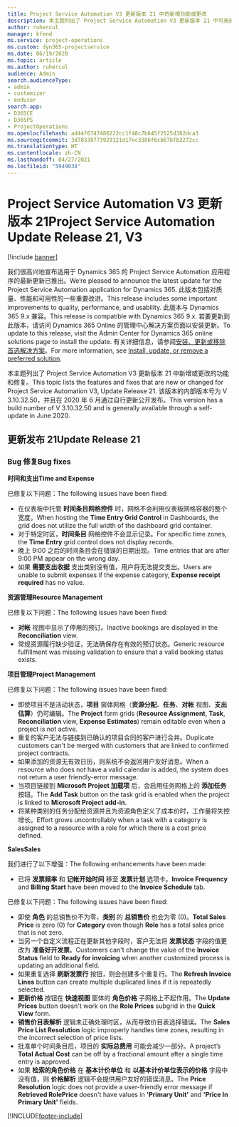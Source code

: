 ```yaml
---
title: Project Service Automation V3 更新版本 21 中的新增功能或更改
description: 本主题列出了 Project Service Automation V3 更新版本 21 中可用的功能和修复。
author: ruhercul
manager: kfend
ms.service: project-operations
ms.custom: dyn365-projectservice
ms.date: 06/19/2020
ms.topic: article
ms.author: ruhercul
audience: Admin
search.audienceType:
- admin
- customizer
- enduser
search.app:
- D365CE
- D365PS
- ProjectOperations
ms.openlocfilehash: ad44f6747486222cc1f48c7b645f2525d382dca3
ms.sourcegitcommit: 3d78338773929121d17ec3386f6cb67bfb2272cc
ms.translationtype: HT
ms.contentlocale: zh-CN
ms.lasthandoff: 04/27/2021
ms.locfileid: "5949038"
---
```

# <a name="project-service-automation-update-release-21-v3"></a><span data-ttu-id="fde0c-103">Project Service Automation V3 更新版本 21</span><span class="sxs-lookup"><span data-stu-id="fde0c-103">Project Service Automation Update Release 21, V3</span></span>

[!include [banner](../includes/psa-now-project-operations.md)]

<span data-ttu-id="fde0c-104">我们很高兴地宣布适用于 Dynamics 365 的 Project Service Automation 应用程序的最新更新已推出。</span><span class="sxs-lookup"><span data-stu-id="fde0c-104">We’re pleased to announce the latest update for the Project Service Automation application for Dynamics 365.</span></span> <span data-ttu-id="fde0c-105">此版本包括对质量、性能和可用性的一些重要改进。</span><span class="sxs-lookup"><span data-stu-id="fde0c-105">This release includes some important improvements to quality, performance, and usability.</span></span> <span data-ttu-id="fde0c-106">此版本与 Dynamics 365 9.x 兼容。</span><span class="sxs-lookup"><span data-stu-id="fde0c-106">This release is compatible with Dynamics 365 9.x.</span></span> <span data-ttu-id="fde0c-107">若要更新到此版本，请访问 Dynamics 365 Online 的管理中心解决方案页面以安装更新。</span><span class="sxs-lookup"><span data-stu-id="fde0c-107">To update to this release, visit the Admin Center for Dynamics 365 online solutions page to install the update.</span></span> <span data-ttu-id="fde0c-108">有关详细信息，请参阅[安装、更新或移除首选解决方案](/power-platform/admin/install-remove-preferred-solution)。</span><span class="sxs-lookup"><span data-stu-id="fde0c-108">For more information, see [Install, update, or remove a preferred solution](/power-platform/admin/install-remove-preferred-solution).</span></span>

<span data-ttu-id="fde0c-109">本主题列出了 Project Service Automation V3 更新版本 21 中新增或更改的功能和修复。</span><span class="sxs-lookup"><span data-stu-id="fde0c-109">This topic lists the features and fixes that are new or changed for Project Service Automation V3, Update Release 21.</span></span> <span data-ttu-id="fde0c-110">该版本的内部版本号为 V 3.10.32.50，并且在 2020 年 6 月通过自行更新公开发布。</span><span class="sxs-lookup"><span data-stu-id="fde0c-110">This version has a build number of V 3.10.32.50 and is generally available through a self-update in June 2020.</span></span>

## <a name="update-release-21"></a><span data-ttu-id="fde0c-111">更新发布 21</span><span class="sxs-lookup"><span data-stu-id="fde0c-111">Update Release 21</span></span>

### <a name="bug-fixes"></a><span data-ttu-id="fde0c-112">Bug 修复</span><span class="sxs-lookup"><span data-stu-id="fde0c-112">Bug fixes</span></span>

<span data-ttu-id="fde0c-113">**时间和支出**</span><span class="sxs-lookup"><span data-stu-id="fde0c-113">**Time and Expense**</span></span>

<span data-ttu-id="fde0c-114">已修复以下问题：</span><span class="sxs-lookup"><span data-stu-id="fde0c-114">The following issues have been fixed:</span></span>

- <span data-ttu-id="fde0c-115">在仪表板中托管 **时间条目网格控件** 时，网格不会利用仪表板网格容器的整个宽度。</span><span class="sxs-lookup"><span data-stu-id="fde0c-115">When hosting the **Time Entry Grid Control** in Dashboards, the grid does not utilize the full width of the dashboard grid container.</span></span>
- <span data-ttu-id="fde0c-116">对于特定时区，**时间条目** 网格控件不会显示记录。</span><span class="sxs-lookup"><span data-stu-id="fde0c-116">For specific time zones, the **Time Entry** grid control does not display records.</span></span>
- <span data-ttu-id="fde0c-117">晚上 9:00 之后的时间条目会在错误的日期出现。</span><span class="sxs-lookup"><span data-stu-id="fde0c-117">Time entries that are after 9:00 PM appear on the wrong day.</span></span>
- <span data-ttu-id="fde0c-118">如果 **需要支出收据** 支出类别没有值，用户将无法提交支出。</span><span class="sxs-lookup"><span data-stu-id="fde0c-118">Users are unable to submit expenses if the expense category, **Expense receipt required** has no value.</span></span>

<span data-ttu-id="fde0c-119">**资源管理**</span><span class="sxs-lookup"><span data-stu-id="fde0c-119">**Resource Management**</span></span>

<span data-ttu-id="fde0c-120">已修复以下问题：</span><span class="sxs-lookup"><span data-stu-id="fde0c-120">The following issues have been fixed:</span></span>

- <span data-ttu-id="fde0c-121">**对帐** 视图中显示了停用的预订。</span><span class="sxs-lookup"><span data-stu-id="fde0c-121">Inactive bookings are displayed in the **Reconciliation** view.</span></span>
- <span data-ttu-id="fde0c-122">常规资源履行缺少验证，无法确保存在有效的预订状态。</span><span class="sxs-lookup"><span data-stu-id="fde0c-122">Generic resource fulfillment was missing validation to ensure that a valid booking status exists.</span></span>

<span data-ttu-id="fde0c-123">**项目管理**</span><span class="sxs-lookup"><span data-stu-id="fde0c-123">**Project Management**</span></span>

<span data-ttu-id="fde0c-124">已修复以下问题：</span><span class="sxs-lookup"><span data-stu-id="fde0c-124">The following issues have been fixed:</span></span>

- <span data-ttu-id="fde0c-125">即使项目不是活动状态，**项目** 窗体网格（**资源分配**、**任务**、**对帐** 视图、**支出估算**）仍可编辑。</span><span class="sxs-lookup"><span data-stu-id="fde0c-125">The **Project** form grids (**Resource Assignment**, **Task**, **Reconciliation** view, **Expense Estimates**) remain editable even when a project is not active.</span></span>
- <span data-ttu-id="fde0c-126">重复的客户无法与链接到已确认的项目合同的客户进行合并。</span><span class="sxs-lookup"><span data-stu-id="fde0c-126">Duplicate customers can't be merged with customers that are linked to confirmed project contracts.</span></span>
- <span data-ttu-id="fde0c-127">如果添加的资源无有效日历，则系统不会返回用户友好消息。</span><span class="sxs-lookup"><span data-stu-id="fde0c-127">When a resource who does not have a valid calendar is added, the system does not return a user friendly-error message.</span></span>
- <span data-ttu-id="fde0c-128">当项目链接到 **Microsoft Project 加载项** 后，会启用任务网格上的 **添加任务** 按钮。</span><span class="sxs-lookup"><span data-stu-id="fde0c-128">The **Add Task** button on the task grid is enabled when the project is linked to **Microsoft Project add-in**.</span></span>
- <span data-ttu-id="fde0c-129">将某种类别的任务分配给资源并且为资源角色定义了成本价时，工作量将失控增长。</span><span class="sxs-lookup"><span data-stu-id="fde0c-129">Effort grows uncontrollably when a task with a category is assigned to a resource with a role for which there is a cost price defined.</span></span>

<span data-ttu-id="fde0c-130">**Sales**</span><span class="sxs-lookup"><span data-stu-id="fde0c-130">**Sales**</span></span>

<span data-ttu-id="fde0c-131">我们进行了以下增强：</span><span class="sxs-lookup"><span data-stu-id="fde0c-131">The following enhancements have been made:</span></span>

- <span data-ttu-id="fde0c-132">已将 **发票频率** 和 **记帐开始时间** 移至 **发票计划** 选项卡。</span><span class="sxs-lookup"><span data-stu-id="fde0c-132">**Invoice Frequency** and **Billing Start** have been moved to the **Invoice Schedule** tab.</span></span>

<span data-ttu-id="fde0c-133">已修复以下问题：</span><span class="sxs-lookup"><span data-stu-id="fde0c-133">The following issues have been fixed:</span></span>

- <span data-ttu-id="fde0c-134">即使 **角色** 的总销售价不为零，**类别** 的 **总销售价** 也会为零 (0)。</span><span class="sxs-lookup"><span data-stu-id="fde0c-134">**Total Sales Price** is zero (0) for **Category** even though **Role** has a total sales price that is not zero.</span></span>
- <span data-ttu-id="fde0c-135">当另一个自定义流程正在更新其他字段时，客户无法将 **发票状态** 字段的值更改为 **准备好开发票**。</span><span class="sxs-lookup"><span data-stu-id="fde0c-135">Customers can't change the value of the **Invoice Status** field to **Ready for invoicing** when another customized process is updating an additional field.</span></span>
- <span data-ttu-id="fde0c-136">如果重复选择 **刷新发票行** 按钮，则会创建多个重复行。</span><span class="sxs-lookup"><span data-stu-id="fde0c-136">The **Refresh Invoice Lines** button can create multiple duplicated lines if it is repeatedly selected.</span></span>
- <span data-ttu-id="fde0c-137">**更新价格** 按钮在 **快速视图** 窗体的 **角色价格** 子网格上不起作用。</span><span class="sxs-lookup"><span data-stu-id="fde0c-137">The **Update Prices** button doesn't work on the **Role Prices** subgrid in the **Quick View** form.</span></span>
- <span data-ttu-id="fde0c-138">**销售价目表解析** 逻辑未正确处理时区，从而导致价目表选择错误。</span><span class="sxs-lookup"><span data-stu-id="fde0c-138">The **Sales Price List Resolution** logic improperly handles time zones, resulting in the incorrect selection of price lists.</span></span>
- <span data-ttu-id="fde0c-139">批准单个时间条目后，项目的 **实际总费用** 可能会减少一部分。</span><span class="sxs-lookup"><span data-stu-id="fde0c-139">A project’s **Total Actual Cost** can be off by a fractional amount after a single time entry is approved.</span></span>
- <span data-ttu-id="fde0c-140">如果 **检索的角色价格** 在 **基本计价单位** 和 **以基本计价单位表示的价格** 字段中没有值，则 **价格解析** 逻辑不会提供用户友好的错误消息。</span><span class="sxs-lookup"><span data-stu-id="fde0c-140">The **Price Resolution** logic does not provide a user-friendly error message if **Retrieved RolePrice** doesn't have values in **'Primary Unit'** and **'Price In Primary Unit'** fields.</span></span>


[!INCLUDE[footer-include](../includes/footer-banner.md)]